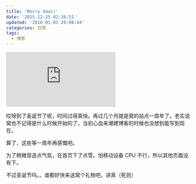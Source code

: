 ```yaml
---
title: 'Merry Xmas!'
date: '2015-12-25 02:26:51'
updated: '2016-01-01 20:08:44'
categories: 日常
tags:
  - 博客
---
```



[![id=15447116](https://img.prinzeugen.net/image.php?di=9C6I)](http://www.pixiv.net/member_illust.php?mode=medium&illust_id=15447116)

哎呀到了圣诞节了呢，时间过得真快。再过几个月就是窝的站点一周年了。老实说窝也不记得是什么时候开始的了，当初心血来潮建博客的时候也没想到能写到现在。

算了，这些等一周年再感慨吧。

为了稍微营造点气氛，在首页下了点雪。怕移动设备 CPU 不行，所以其他页面没有下。

不过圣诞节吗。。谁都好快来送窝个礼物吧，讲真（死目）



